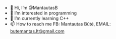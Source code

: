 - 👋 Hi, I’m @MantautasB
- 👀 I’m interested in programming
- 🌱 I’m currently learning C++
- 📫 How to reach me FB: Mantautas Būtė, EMAIL: butemantas.lt@gmail.com

<!---
MantautasB/MantautasB is a ✨ special ✨ repository because its `README.md` (this file) appears on your GitHub profile.
You can click the Preview link to take a look at your changes.
--->

